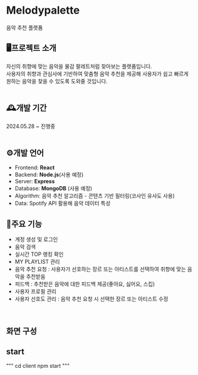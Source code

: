 # Melodypalette
음악 추천 플랫폼

## 🖥️프로젝트 소개
자신의 취향에 맞는 음악을 물감 팔레트처럼 찾아보는 플랫폼입니다.<br>
사용자의 취향과 관심사에 기반하여 맞춤형 음악 추천을 제공해 사용자가 쉽고 빠르게 원하는 음악을 찾을 수 있도록 도와줄 것입니다.<br><Br>

## 🕰️개발 기간
2024.05.28 ~ 진행중<br><br>

## ⚙️개발 언어
- Frontend: **React**
- Backend: **Node.js**(사용 예정)
- Server: **Express**
- Database: **MongoDB** (사용 예정)
- Algorithm: 음악 추천 알고리즘 - 콘텐츠 기반 필터링(코사인 유사도 사용)
- Data: Spotify API 활용해 음악 데이터 특성

## 📍주요 기능
- 계정 생성 및 로그인
- 음악 검색
- 실시간 TOP 랭킹 확인
- MY PLAYLIST 관리
- 음악 추천 요청 : 사용자가 선호하는 장르 또는 아티스트를 선택하여 취향에 맞는 음악을 추천받음
- 피드백 : 추천받은 음악에 대한 피드백 제공(좋아요, 싫어요, 스킵)
- 사용자 프로필 관리
- 사용자 선호도 관리 : 음악 추천 요청 시 선택한 장르 또는 아티스트 수정
<br>

## 화면 구성

## start
"""
cd client
npm start
"""
